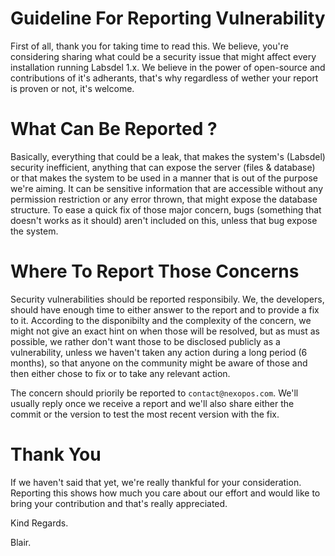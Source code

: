 # Guideline For Reporting Vulnerability
First of all, thank you for taking time to read this. We believe, you're considering sharing what could be a security issue that might affect every installation running Labsdel 1.x. 
We believe in the power of open-source and contributions of it's adherants, that's why regardless of wether your report is proven or not, it's welcome.

# What Can Be Reported ?
Basically, everything that could be a leak, that makes the system's (Labsdel) security inefficient, anything that can expose the server (files & database) or that makes the system to be used in a manner that is out of the purpose we're aiming. 
It can be sensitive information that are accessible without any permission restriction or any error thrown, that might expose the database structure. To ease a quick fix of those major concern, bugs (something that doesn't works as it should)
aren't included on this, unless that bug expose the system.

# Where To Report Those Concerns
Security vulnerabilities should be reported responsibily. We, the developers, should have enough time to either answer to the report and to provide a fix to it. According to the disponibilty and the complexity of the concern,
we might not give an exact hint on when those will be resolved, but as must as possible, we rather don't want those to be disclosed publicly as a vulnerability, unless we haven't taken any action
during a long period (6 months), so that anyone on the community might be aware of those and then either chose to fix or to take any relevant action.

The concern should priorily be reported to `contact@nexopos.com`. We'll usually reply once we receive a report and we'll also share either the commit or the version to test the most recent version with the fix.

# Thank You
If we haven't said that yet, we're really thankful for your consideration. Reporting this shows how much you care about our effort and would like to bring your contribution and that's really appreciated.

Kind Regards.

Blair.
